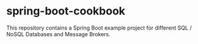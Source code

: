 # spring-boot-cookbook
This repository contains a Spring Boot example project for different SQL / NoSQL Databases and Message Brokers.

